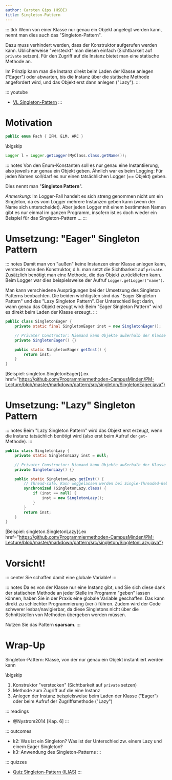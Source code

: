 ```yaml
---
author: Carsten Gips (HSBI)
title: Singleton-Pattern
---
```


::: tldr
Wenn von einer Klasse nur genau ein Objekt angelegt werden kann, nennt man dies auch
das "Singleton-Pattern".

Dazu muss verhindert werden, dass der Konstruktor aufgerufen werden kann.
Üblicherweise "versteckt" man diesen einfach (Sichtbarkeit auf `private` setzen). Für
den Zugriff auf die Instanz bietet man eine statische Methode an.

Im Prinzip kann man die Instanz direkt beim Laden der Klasse anlegen ("Eager") oder
abwarten, bis die Instanz über die statische Methode angefordert wird, und das Objekt
erst dann anlegen ("Lazy").
:::

::: youtube
-   [VL Singleton-Pattern](https://youtu.be/ZT3rl1t85aY)
:::

# Motivation

``` java
public enum Fach { IFM, ELM, ARC }
```

\bigskip

``` java
Logger l = Logger.getLogger(MyClass.class.getName());
```

::: notes
Von den Enum-Konstanten soll es nur genau eine Instantiierung, also jeweils nur genau
ein Objekt geben. Ähnlich war es beim Logging: Für jeden Namen soll/darf es nur einen
tatsächlichen Logger (== Objekt) geben.

Dies nennt man "**Singleton Pattern**".

*Anmerkung*: Im Logger-Fall handelt es sich streng genommen nicht um ein Singleton,
da es vom Logger mehrere Instanzen geben kann (wenn der Name sich unterscheidet).
Aber jeden Logger mit einem bestimmten Namen gibt es nur einmal im ganzen Programm,
insofern ist es doch wieder ein Beispiel für das Singleton-Pattern ...
:::

# Umsetzung: "Eager" Singleton Pattern

::: notes
Damit man von "außen" keine Instanzen einer Klasse anlegen kann, versteckt man den
Konstruktor, d.h. man setzt die Sichtbarkeit auf `private`. Zusätzlich benötigt man
eine Methode, die das Objekt zurückliefern kann. Beim Logger war dies beispielsweise
der Aufruf `Logger.getLogger("name")`.

Man kann verschiedene Ausprägungen bei der Umsetzung des Singleton Patterns
beobachten. Die beiden wichtigsten sind das "Eager Singleton Pattern" und das "Lazy
Singleton Pattern". Der Unterschied liegt darin, wann genau das Objekt erzeugt wird:
Beim "Eager Singleton Pattern" wird es direkt beim Laden der Klasse erzeugt.
:::

``` java
public class SingletonEager {
    private static final SingletonEager inst = new SingletonEager();

    // Privater Constructor: Niemand kann Objekte außerhalb der Klasse anlegen
    private SingletonEager() {}

    public static SingletonEager getInst() {
        return inst;
    }
}
```

[Beispiel: singleton.SingletonEager]{.ex
href="https://github.com/Programmiermethoden-CampusMinden/PM-Lecture/blob/master/markdown/pattern/src/singleton/SingletonEager.java"}

# Umsetzung: "Lazy" Singleton Pattern

::: notes
Beim "Lazy Singleton Pattern" wird das Objekt erst erzeugt, wenn die Instanz
tatsächlich benötigt wird (also erst beim Aufruf der `get`-Methode).
:::

``` java
public class SingletonLazy {
    private static SingletonLazy inst = null;

    // Privater Constructor: Niemand kann Objekte außerhalb der Klasse anlegen
    private SingletonLazy() {}

    public static SingletonLazy getInst() {
        // Thread-safe. Kann weggelassen werden bei Single-Threaded-Gebrauch
        synchronized (SingletonLazy.class) {
            if (inst == null) {
                inst = new SingletonLazy();
            }
        }
        return inst;
    }
}
```

[Beispiel: singleton.SingletonLazy]{.ex
href="https://github.com/Programmiermethoden-CampusMinden/PM-Lecture/blob/master/markdown/pattern/src/singleton/SingletonLazy.java"}

# Vorsicht!

::: center
Sie schaffen damit eine globale Variable!
:::

::: notes
Da es von der Klasse nur eine Instanz gibt, und Sie sich diese dank der statischen
Methode an jeder Stelle im Programm "geben" lassen können, haben Sie in der Praxis
eine globale Variable geschaffen. Das kann direkt zu schlechter Programmierung (ver-)
führen. Zudem wird der Code schwerer lesbar/navigierbar, da diese Singletons nicht
über die Schnittstellen von Methoden übergeben werden müssen.

Nutzen Sie das Pattern **sparsam**.
:::

# Wrap-Up

Singleton-Pattern: Klasse, von der nur genau ein Objekt instantiiert werden kann

\bigskip

1.  Konstruktor "verstecken" (Sichtbarkeit auf `private` setzen)
2.  Methode zum Zugriff auf die eine Instanz
3.  Anlegen der Instanz beispielsweise beim Laden der Klasse ("Eager") oder beim
    Aufruf der Zugriffsmethode ("Lazy")

::: readings
-   @Nystrom2014 [Kap. 6]
:::

::: outcomes
-   k2: Was ist ein Singleton? Was ist der Unterschied zw. einem Lazy und einem Eager
    Singleton?
-   k3: Anwendung des Singleton-Patterns
:::

::: quizzes
-   [Quiz Singleton-Pattern
    (ILIAS)](https://www.hsbi.de/elearning/goto.php?target=tst_1106536&client_id=FH-Bielefeld)
:::
